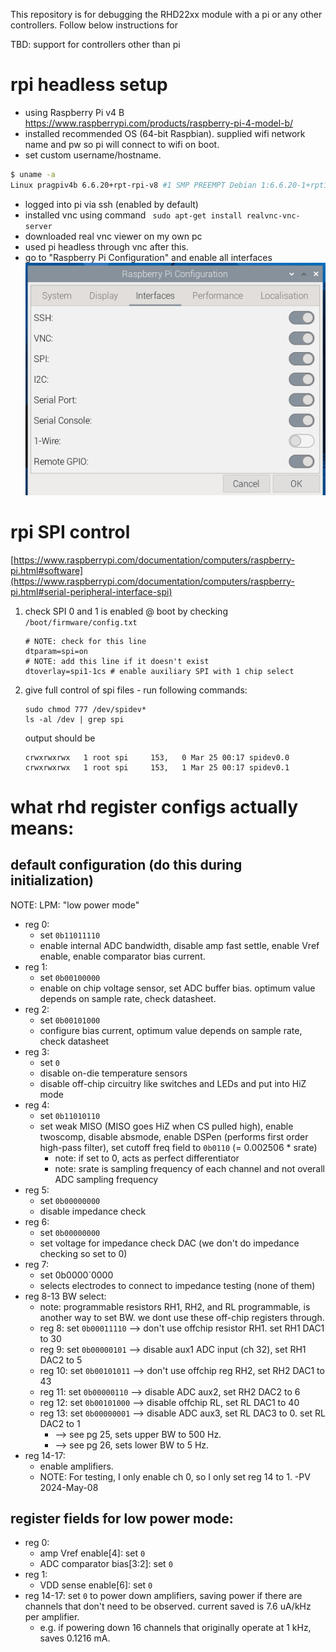 This repository is for debugging the RHD22xx module with a pi or any other controllers. Follow below instructions for 

TBD: support for controllers other than pi

# rpi headless setup
* using Raspberry Pi v4 B https://www.raspberrypi.com/products/raspberry-pi-4-model-b/
* installed recommended OS (64-bit Raspbian). supplied wifi network name and pw so pi will connect to wifi on boot.
* set custom username/hostname.
```bash
$ uname -a
Linux pragpiv4b 6.6.20+rpt-rpi-v8 #1 SMP PREEMPT Debian 1:6.6.20-1+rpt1 (2024-03-07) aarch64 GNU/Linux
```

* logged into pi via ssh (enabled by default)
* installed vnc using command ` sudo apt-get install realvnc-vnc-server`
* downloaded real vnc viewer on my own pc
* used pi headless through vnc after this.
* go to "Raspberry Pi Configuration" and enable all interfaces
![image](./rpi/raspi_config_interfaces.png)

# rpi SPI control
[https://www.raspberrypi.com/documentation/computers/raspberry-pi.html#software](https://www.raspberrypi.com/documentation/computers/raspberry-pi.html#serial-peripheral-interface-spi)

1. check SPI 0 and 1 is enabled @ boot by checking `/boot/firmware/config.txt`

    ```
    # NOTE: check for this line
    dtparam=spi=on
    # NOTE: add this line if it doesn't exist
    dtoverlay=spi1-1cs # enable auxiliary SPI with 1 chip select
    ```
1. give full control of spi files - run following commands:
    ```
    sudo chmod 777 /dev/spidev*
    ls -al /dev | grep spi
    ```
    output should be
    ```
    crwxrwxrwx   1 root spi     153,   0 Mar 25 00:17 spidev0.0
    crwxrwxrwx   1 root spi     153,   1 Mar 25 00:17 spidev0.1
    ```

# what rhd register configs actually means:
## default configuration (do this during initialization)
NOTE: LPM: "low power mode"
* reg 0: 
  * set `0b11011110`
  * enable internal ADC bandwidth, disable amp fast settle, enable Vref enable, enable comparator bias current.
* reg 1: 
  * set `0b00100000`
  * enable on chip voltage sensor, set ADC buffer bias. optimum value depends on sample rate, check datasheet.
* reg 2:
  * set `0b00101000`
  * configure bias current, optimum value depends on sample rate, check datasheet
* reg 3:
  * set `0`
  * disable on-die temperature sensors
  * disable off-chip circuitry like switches and LEDs and put into HiZ mode
* reg 4:
  * set `0b11010110`
  * set weak MISO (MISO goes HiZ when CS pulled high), enable twoscomp, disable absmode, enable DSPen (performs first order high-pass filter), set cutoff freq field to `0b0110` (= 0.002506 * srate)
    * note: if set to 0, acts as perfect differentiator
    * note: srate is sampling frequency of each channel and not overall ADC sampling frequency
* reg 5: 
  * set `0b00000000`
  * disable impedance check
* reg 6:
  * set `0b00000000`
  * set voltage for impedance check DAC (we don't do impedance checking so set to 0)
* reg 7:
  * set 0b0000`0000
  * selects electrodes to connect to impedance testing (none of them)
* reg 8-13 BW select:
  * note: programmable resistors RH1, RH2, and RL programmable, is another way to set BW. we dont use these off-chip registers through.
  * reg 8: set `0b00011110` --> don't use offchip resistor RH1. set RH1 DAC1 to 30
  * reg 9: set `0b00000101` --> disable aux1 ADC input (ch 32), set RH1 DAC2 to 5  
  * reg 10: set `0b00101011` --> don't use offchip reg RH2, set RH2 DAC1 to 43
  * reg 11: set `0b00000110` --> disable ADC aux2, set RH2 DAC2 to 6
  * reg 12: set `0b00101000` --> disable offchip RL, set RL DAC1 to 40
  * reg 13: set `0b00000001` --> disable ADC aux3, set RL DAC3 to 0. set RL DAC2 to 1
    * --> see pg 25, sets upper BW to 500 Hz.
    * --> see pg 26, sets lower BW to 5 Hz.
* reg 14-17:
  * enable amplifiers. 
  * NOTE: For testing, I only enable ch 0, so I only set reg 14 to 1. -PV 2024-May-08
## register fields for low power mode:
* reg 0: 
  * amp Vref enable[4]: set `0` 
  * ADC comparator bias[3:2]: set `0`
* reg 1:
  * VDD sense enable[6]: set `0`
* reg 14-17: set `0` to power down amplifiers, saving power if there are channels that don't need to be observed. current saved is 7.6 uA/kHz per amplifier. 
  * e.g. if powering down 16 channels that originally operate at 1 kHz, saves 0.1216 mA.
